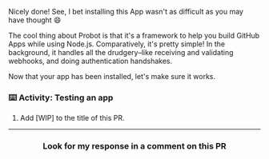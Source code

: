 Nicely done! See, I bet installing this App wasn't as difficult as you may have thought :smile:

The cool thing about Probot is that it's a framework to help you build GitHub Apps while using Node.js. Comparatively, it's pretty simple! In the background, it handles all the drudgery–like receiving and validating webhooks, and doing authentication handshakes.

Now that your app has been installed, let's make sure it works.

### :keyboard: Activity: Testing an app

1. Add [WIP] to the title of this PR.

<hr>
<h3 align="center">Look for my response in a comment on this PR</h3>
